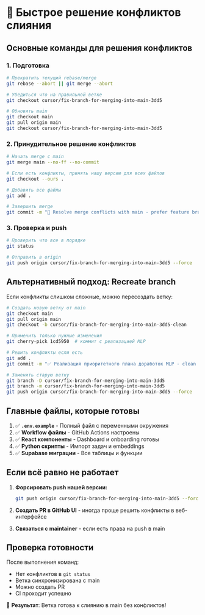 # 🚀 Быстрое решение конфликтов слияния

## Основные команды для решения конфликтов

### 1. Подготовка
```bash
# Прекратить текущий rebase/merge
git rebase --abort || git merge --abort

# Убедиться что на правильной ветке
git checkout cursor/fix-branch-for-merging-into-main-3dd5

# Обновить main
git checkout main
git pull origin main
git checkout cursor/fix-branch-for-merging-into-main-3dd5
```

### 2. Принудительное решение конфликтов
```bash
# Начать merge с main
git merge main --no-ff --no-commit

# Если есть конфликты, принять нашу версию для всех файлов
git checkout --ours .

# Добавить все файлы
git add .

# Завершить merge
git commit -m "🔧 Resolve merge conflicts with main - prefer feature branch implementation"
```

### 3. Проверка и push
```bash
# Проверить что все в порядке
git status

# Отправить в origin
git push origin cursor/fix-branch-for-merging-into-main-3dd5 --force
```

## Альтернативный подход: Recreate branch

Если конфликты слишком сложные, можно пересоздать ветку:

```bash
# Создать новую ветку от main
git checkout main
git pull origin main
git checkout -b cursor/fix-branch-for-merging-into-main-3dd5-clean

# Применить только нужные изменения
git cherry-pick 1cd5950  # коммит с реализацией MLP

# Решить конфликты если есть
git add .
git commit -m "✅ Реализация приоритетного плана доработок MLP - clean version"

# Заменить старую ветку
git branch -D cursor/fix-branch-for-merging-into-main-3dd5
git branch -m cursor/fix-branch-for-merging-into-main-3dd5
git push origin cursor/fix-branch-for-merging-into-main-3dd5 --force
```

## Главные файлы, которые готовы

1. ✅ **`.env.example`** - Полный файл с переменными окружения
2. ✅ **Workflow файлы** - GitHub Actions настроены
3. ✅ **React компоненты** - Dashboard и onboarding готовы
4. ✅ **Python скрипты** - Импорт задач и embeddings
5. ✅ **Supabase миграции** - Все таблицы и функции

## Если всё равно не работает

1. **Форсировать push нашей версии:**
   ```bash
   git push origin cursor/fix-branch-for-merging-into-main-3dd5 --force
   ```

2. **Создать PR в GitHub UI** - иногда проще решить конфликты в веб-интерфейсе

3. **Связаться с maintainer** - если есть права на push в main

## Проверка готовности

После выполнения команд:
- Нет конфликтов в `git status`
- Ветка синхронизирована с main
- Можно создать PR
- CI проходит успешно

🎯 **Результат**: Ветка готова к слиянию в main без конфликтов!